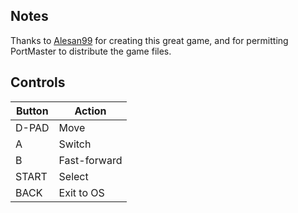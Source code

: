 ## Notes

Thanks to [Alesan99](https://alesan99.itch.io) for creating this great game, and for permitting PortMaster to distribute the game files.


## Controls

| Button | Action       |
| ------ | ------------ |
| D-PAD  | Move         |
| A      | Switch       |
| B      | Fast-forward |
| START  | Select       |
| BACK   | Exit to OS   |
